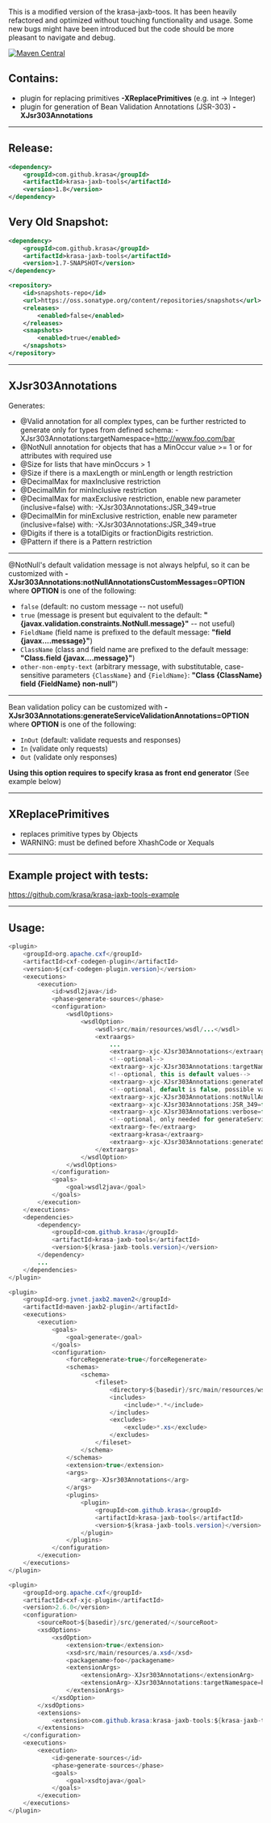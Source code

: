 
This is a modified version of the krasa-jaxb-toos. It has been heavily refactored and optimized
without touching functionality and usage.
Some new bugs might have been introduced but the code should be more pleasant to navigate and debug.


[![Maven Central](https://img.shields.io/maven-central/v/com.github.krasa/krasa-jaxb-tools.svg)](https://maven-badges.herokuapp.com/maven-central/com.github.krasa/krasa-jaxb-tools/)



Contains:
----------------
* plugin for replacing primitives **-XReplacePrimitives** (e.g. int -> Integer)
* plugin for generation of Bean Validation Annotations (JSR-303) **-XJsr303Annotations**

---- 

Release:
----------------
```xml
<dependency>
    <groupId>com.github.krasa</groupId>
    <artifactId>krasa-jaxb-tools</artifactId>
    <version>1.8</version>
</dependency>
```
Very Old Snapshot:
----------------
```xml
<dependency>
    <groupId>com.github.krasa</groupId>
    <artifactId>krasa-jaxb-tools</artifactId>
    <version>1.7-SNAPSHOT</version>
</dependency>

<repository>
    <id>snapshots-repo</id>
    <url>https://oss.sonatype.org/content/repositories/snapshots</url>
    <releases>
        <enabled>false</enabled>
    </releases>
    <snapshots>
        <enabled>true</enabled>
    </snapshots>
</repository>
```

---- 
XJsr303Annotations
----------------
Generates:
* @Valid annotation for all complex types, can be further restricted to generate only for types from defined schema: -XJsr303Annotations:targetNamespace=http://www.foo.com/bar
* @NotNull annotation for objects that has a MinOccur value >= 1 or for attributes with required use
* @Size for lists that have minOccurs > 1
* @Size if there is a maxLength or minLength or length restriction
* @DecimalMax for maxInclusive restriction
* @DecimalMin for minInclusive restriction
* @DecimalMax for maxExclusive restriction, enable new parameter (inclusive=false) with: -XJsr303Annotations:JSR_349=true
* @DecimalMin for minExclusive restriction, enable new parameter (inclusive=false) with: -XJsr303Annotations:JSR_349=true
* @Digits if there is a totalDigits or fractionDigits restriction.
* @Pattern if there is a Pattern restriction


----------------

@NotNull's default validation message is not always helpful, so it can be customized with **-XJsr303Annotations:notNullAnnotationsCustomMessages=OPTION** where **OPTION** is one of the following:
* `false` (default: no custom message -- not useful)
* `true` (message is present but equivalent to the default: **"{javax.validation.constraints.NotNull.message}"** -- not useful)
* `FieldName` (field name is prefixed to the default message: **"field {javax....message}"**)
* `ClassName` (class and field name are prefixed to the default message: **"Class.field {javax....message}"**)
* `other-non-empty-text` (arbitrary message, with substitutable, case-sensitive parameters `{ClassName}` and `{FieldName}`: **"Class {ClassName} field {FieldName} non-null"**)

----------------

Bean validation policy can be customized with **-XJsr303Annotations:generateServiceValidationAnnotations=OPTION** where **OPTION** is one of the following:
* `InOut` (default: validate requests and responses)
* `In` (validate only requests)
* `Out` (validate only responses)

**Using this option requires to specify krasa as front end generator** (See example below)

---- 
XReplacePrimitives
----------------
* replaces primitive types by Objects
* WARNING: must be defined before XhashCode or Xequals

---- 
Example project with tests:
----------------
https://github.com/krasa/krasa-jaxb-tools-example

---- 
Usage:
----------------
```java
<plugin>
    <groupId>org.apache.cxf</groupId>
    <artifactId>cxf-codegen-plugin</artifactId>
    <version>${cxf-codegen-plugin.version}</version>
    <executions>
        <execution>
            <id>wsdl2java</id>
            <phase>generate-sources</phase>
            <configuration>
                <wsdlOptions>
                    <wsdlOption>
                        <wsdl>src/main/resources/wsdl/...</wsdl>
                        <extraargs>
                            ...
                            <extraarg>-xjc-XJsr303Annotations</extraarg>
							<!--optional-->
                            <extraarg>-xjc-XJsr303Annotations:targetNamespace=http://www.foo.com/bar</extraarg>
                         	<!--optional, this is default values-->
                            <extraarg>-xjc-XJsr303Annotations:generateNotNullAnnotations=true</extraarg>
                         	<!--optional, default is false, possible values are true, FieldName, ClassName, or an actual message -->
                            <extraarg>-xjc-XJsr303Annotations:notNullAnnotationsCustomMessages=false</extraarg>
                            <extraarg>-xjc-XJsr303Annotations:JSR_349=false</extraarg>
                            <extraarg>-xjc-XJsr303Annotations:verbose=false</extraarg>
                            <!--optional, only needed for generateServiceValidationAnnotations, which possible values are InOut (default), In, Out -->
                            <extraarg>-fe</extraarg>
                            <extraarg>krasa</extraarg>
                            <extraarg>-xjc-XJsr303Annotations:generateServiceValidationAnnotations=In</extraarg>
                        </extraargs>
                    </wsdlOption>
                </wsdlOptions>
            </configuration>
            <goals>
                <goal>wsdl2java</goal>
            </goals>
        </execution>
    </executions>
    <dependencies>
        <dependency>
            <groupId>com.github.krasa</groupId>
            <artifactId>krasa-jaxb-tools</artifactId>
            <version>${krasa-jaxb-tools.version}</version>
        </dependency>
        ...
    </dependencies>
</plugin>
```

```java
<plugin>
    <groupId>org.jvnet.jaxb2.maven2</groupId>
    <artifactId>maven-jaxb2-plugin</artifactId>
    <executions>
        <execution>
            <goals>
                <goal>generate</goal>
            </goals>
            <configuration>
                <forceRegenerate>true</forceRegenerate>
                <schemas>
                    <schema>
                        <fileset>
                            <directory>${basedir}/src/main/resources/wsdl</directory>
                            <includes>
                                <include>*.*</include>
                            </includes>
                            <excludes>
                                <exclude>*.xs</exclude>
                            </excludes>
                        </fileset>
                    </schema>
                </schemas>
                <extension>true</extension>
                <args>
                    <arg>-XJsr303Annotations</arg>
                </args>
                <plugins>
                    <plugin>
                        <groupId>com.github.krasa</groupId>
                        <artifactId>krasa-jaxb-tools</artifactId>
                        <version>${krasa-jaxb-tools.version}</version>
                    </plugin>
                </plugins>
            </configuration>
        </execution>
    </executions>
</plugin>
```

```java
<plugin>
    <groupId>org.apache.cxf</groupId>
    <artifactId>cxf-xjc-plugin</artifactId>
    <version>2.6.0</version>
    <configuration>
        <sourceRoot>${basedir}/src/generated/</sourceRoot>
        <xsdOptions>
            <xsdOption>
                <extension>true</extension>
                <xsd>src/main/resources/a.xsd</xsd>
                <packagename>foo</packagename>
                <extensionArgs>
                    <extensionArg>-XJsr303Annotations</extensionArg>
                    <extensionArg>-XJsr303Annotations:targetNamespace=http://www.foo.com/bar</extensionArg>
                </extensionArgs>
            </xsdOption>
        </xsdOptions>
        <extensions>
            <extension>com.github.krasa:krasa-jaxb-tools:${krasa-jaxb-tools.version}</extension>
        </extensions>
    </configuration>
    <executions>
        <execution>
            <id>generate-sources</id>
            <phase>generate-sources</phase>
            <goals>
                <goal>xsdtojava</goal>
            </goals>
        </execution>
    </executions>
</plugin>
```
